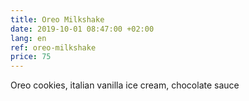 ```yaml
---
title: Oreo Milkshake
date: 2019-10-01 08:47:00 +02:00
lang: en
ref: oreo-milkshake
price: 75
---
```


Oreo cookies, italian vanilla ice cream, chocolate sauce
